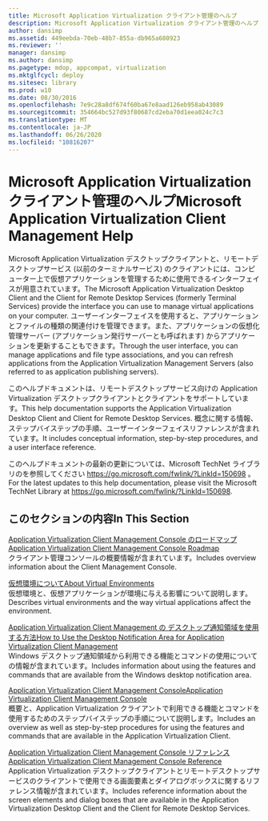 ```yaml
---
title: Microsoft Application Virtualization クライアント管理のヘルプ
description: Microsoft Application Virtualization クライアント管理のヘルプ
author: dansimp
ms.assetid: 449eebda-70eb-48b7-855a-db965a680923
ms.reviewer: ''
manager: dansimp
ms.author: dansimp
ms.pagetype: mdop, appcompat, virtualization
ms.mktglfcycl: deploy
ms.sitesec: library
ms.prod: w10
ms.date: 08/30/2016
ms.openlocfilehash: 7e9c28a8df674f60ba67e8aad126eb958ab43089
ms.sourcegitcommit: 354664bc527d93f80687cd2eba70d1eea024c7c3
ms.translationtype: MT
ms.contentlocale: ja-JP
ms.lasthandoff: 06/26/2020
ms.locfileid: "10816207"
---
```

# <span data-ttu-id="d63d4-103">Microsoft Application Virtualization クライアント管理のヘルプ</span><span class="sxs-lookup"><span data-stu-id="d63d4-103">Microsoft Application Virtualization Client Management Help</span></span>


<span data-ttu-id="d63d4-104">Microsoft Application Virtualization デスクトップクライアントと、リモートデスクトップサービス (以前のターミナルサービス) のクライアントには、コンピューター上で仮想アプリケーションを管理するために使用できるインターフェイスが用意されています。</span><span class="sxs-lookup"><span data-stu-id="d63d4-104">The Microsoft Application Virtualization Desktop Client and the Client for Remote Desktop Services (formerly Terminal Services) provide the interface you can use to manage virtual applications on your computer.</span></span> <span data-ttu-id="d63d4-105">ユーザーインターフェイスを使用すると、アプリケーションとファイルの種類の関連付けを管理できます。また、アプリケーションの仮想化管理サーバー (アプリケーション発行サーバーとも呼ばれます) からアプリケーションを更新することもできます。</span><span class="sxs-lookup"><span data-stu-id="d63d4-105">Through the user interface, you can manage applications and file type associations, and you can refresh applications from the Application Virtualization Management Servers (also referred to as application publishing servers).</span></span>

<span data-ttu-id="d63d4-106">このヘルプドキュメントは、リモートデスクトップサービス向けの Application Virtualization デスクトップクライアントとクライアントをサポートしています。</span><span class="sxs-lookup"><span data-stu-id="d63d4-106">This help documentation supports the Application Virtualization Desktop Client and Client for Remote Desktop Services.</span></span> <span data-ttu-id="d63d4-107">概念に関する情報、ステップバイステップの手順、ユーザーインターフェイスリファレンスが含まれています。</span><span class="sxs-lookup"><span data-stu-id="d63d4-107">It includes conceptual information, step-by-step procedures, and a user interface reference.</span></span>

<span data-ttu-id="d63d4-108">このヘルプドキュメントの最新の更新については、Microsoft TechNet ライブラリのを参照してください <https://go.microsoft.com/fwlink/?LinkId=150698> 。</span><span class="sxs-lookup"><span data-stu-id="d63d4-108">For the latest updates to this help documentation, please visit the Microsoft TechNet Library at <https://go.microsoft.com/fwlink/?LinkId=150698>.</span></span>

## <span data-ttu-id="d63d4-109">このセクションの内容</span><span class="sxs-lookup"><span data-stu-id="d63d4-109">In This Section</span></span>


<a href="" id="application-virtualization-client-management-console-roadmap"></a>[<span data-ttu-id="d63d4-110">Application Virtualization Client Management Console のロードマップ</span><span class="sxs-lookup"><span data-stu-id="d63d4-110">Application Virtualization Client Management Console Roadmap</span></span>](application-virtualization-client-management-console-roadmap.md)  
<span data-ttu-id="d63d4-111">クライアント管理コンソールの概要情報が含まれています。</span><span class="sxs-lookup"><span data-stu-id="d63d4-111">Includes overview information about the Client Management Console.</span></span>

<a href="" id="about-virtual-environments"></a>[<span data-ttu-id="d63d4-112">仮想環境について</span><span class="sxs-lookup"><span data-stu-id="d63d4-112">About Virtual Environments</span></span>](about-virtual-environments.md)  
<span data-ttu-id="d63d4-113">仮想環境と、仮想アプリケーションが環境に与える影響について説明します。</span><span class="sxs-lookup"><span data-stu-id="d63d4-113">Describes virtual environments and the way virtual applications affect the environment.</span></span>

<a href="" id="how-to-use-the-desktop-notification-area-for-application-virtualization-client-management"></a>[<span data-ttu-id="d63d4-114">Application Virtualization Client Management の デスクトップ通知領域を使用する方法</span><span class="sxs-lookup"><span data-stu-id="d63d4-114">How to Use the Desktop Notification Area for Application Virtualization Client Management</span></span>](how-to-use-the-desktop-notification-area-for-application-virtualization-client-management.md)  
<span data-ttu-id="d63d4-115">Windows デスクトップ通知領域から利用できる機能とコマンドの使用についての情報が含まれています。</span><span class="sxs-lookup"><span data-stu-id="d63d4-115">Includes information about using the features and commands that are available from the Windows desktop notification area.</span></span>

<a href="" id="application-virtualization-client-management-console"></a>[<span data-ttu-id="d63d4-116">Application Virtualization Client Management Console</span><span class="sxs-lookup"><span data-stu-id="d63d4-116">Application Virtualization Client Management Console</span></span>](application-virtualization-client-management-console.md)  
<span data-ttu-id="d63d4-117">概要と、Application Virtualization クライアントで利用できる機能とコマンドを使用するためのステップバイステップの手順について説明します。</span><span class="sxs-lookup"><span data-stu-id="d63d4-117">Includes an overview as well as step-by-step procedures for using the features and commands that are available in the Application Virtualization Client.</span></span>

<a href="" id="application-virtualization-client-management-console-reference"></a>[<span data-ttu-id="d63d4-118">Application Virtualization Client Management Console リファレンス</span><span class="sxs-lookup"><span data-stu-id="d63d4-118">Application Virtualization Client Management Console Reference</span></span>](application-virtualization-client-management-console-reference.md)  
<span data-ttu-id="d63d4-119">Application Virtualization デスクトップクライアントとリモートデスクトップサービスのクライアントで使用できる画面要素とダイアログボックスに関するリファレンス情報が含まれています。</span><span class="sxs-lookup"><span data-stu-id="d63d4-119">Includes reference information about the screen elements and dialog boxes that are available in the Application Virtualization Desktop Client and the Client for Remote Desktop Services.</span></span>

 

 





